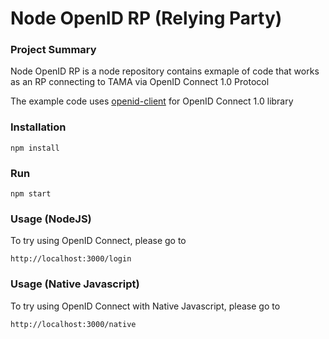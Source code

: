 # Node OpenID RP (Relying Party)

### Project Summary

Node OpenID RP is a node repository contains exmaple of code that works as an RP connecting to TAMA via OpenID Connect 1.0 Protocol

The example code uses [openid-client] for OpenID Connect 1.0 library

### Installation
```bashp
npm install
```

### Run
```bashp
npm start
```

### Usage (NodeJS)
To try using OpenID Connect, please go to
```bashp
http://localhost:3000/login
```

### Usage (Native Javascript)
To try using OpenID Connect with Native Javascript, please go to
```bashp
http://localhost:3000/native
```

[openid-client]: https://github.com/panva/node-openid-client/blob/master/README.md
